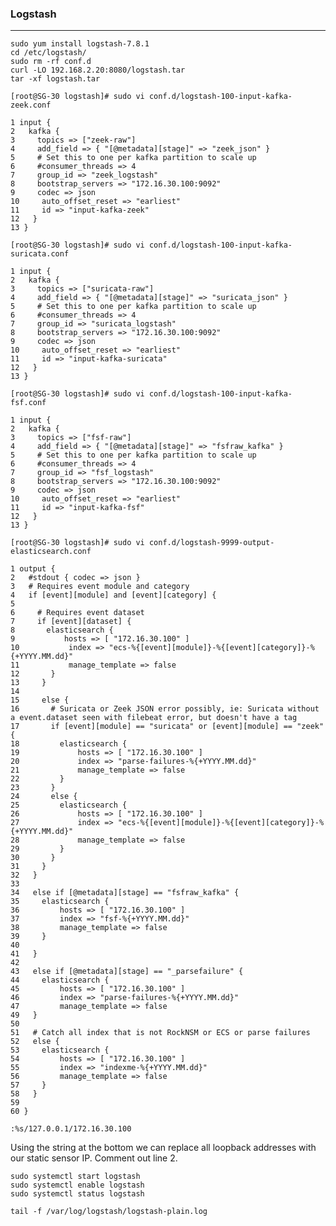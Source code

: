 ### Logstash
---
`sudo yum install logstash-7.8.1`  
`cd /etc/logstash/`  
`sudo rm -rf conf.d`  
`curl -LO 192.168.2.20:8080/logstash.tar`  
`tar -xf logstash.tar`  

`[root@SG-30 logstash]# sudo vi conf.d/logstash-100-input-kafka-zeek.conf`
```
1 input {
2   kafka {
3     topics => ["zeek-raw"]
4     add_field => { "[@metadata][stage]" => "zeek_json" }
5     # Set this to one per kafka partition to scale up
6     #consumer_threads => 4
7     group_id => "zeek_logstash"
8     bootstrap_servers => "172.16.30.100:9092"
9     codec => json
10     auto_offset_reset => "earliest"
11     id => "input-kafka-zeek"
12   }
13 }
```
`[root@SG-30 logstash]# sudo vi conf.d/logstash-100-input-kafka-suricata.conf`
```
1 input {
2   kafka {
3     topics => ["suricata-raw"]
4     add_field => { "[@metadata][stage]" => "suricata_json" }
5     # Set this to one per kafka partition to scale up
6     #consumer_threads => 4
7     group_id => "suricata_logstash"
8     bootstrap_servers => "172.16.30.100:9092"
9     codec => json
10     auto_offset_reset => "earliest"
11     id => "input-kafka-suricata"
12   }
13 }
```
`[root@SG-30 logstash]# sudo vi conf.d/logstash-100-input-kafka-fsf.conf`
```
1 input {
2   kafka {
3     topics => ["fsf-raw"]
4     add_field => { "[@metadata][stage]" => "fsfraw_kafka" }
5     # Set this to one per kafka partition to scale up
6     #consumer_threads => 4
7     group_id => "fsf_logstash"
8     bootstrap_servers => "172.16.30.100:9092"
9     codec => json
10     auto_offset_reset => "earliest"
11     id => "input-kafka-fsf"
12   }
13 }
```
`[root@SG-30 logstash]# sudo vi conf.d/logstash-9999-output-elasticsearch.conf`
```
1 output {
2   #stdout { codec => json }
3   # Requires event module and category
4   if [event][module] and [event][category] {
5
6     # Requires event dataset
7     if [event][dataset] {
8       elasticsearch {
9           hosts => [ "172.16.30.100" ]
10           index => "ecs-%{[event][module]}-%{[event][category]}-%{+YYYY.MM.dd}"
11           manage_template => false
12       }
13     }
14
15     else {
16       # Suricata or Zeek JSON error possibly, ie: Suricata without a event.dataset seen with filebeat error, but doesn't have a tag
17       if [event][module] == "suricata" or [event][module] == "zeek" {
18         elasticsearch {
19             hosts => [ "172.16.30.100" ]
20             index => "parse-failures-%{+YYYY.MM.dd}"
21             manage_template => false
22         }
23       }
24       else {
25         elasticsearch {
26             hosts => [ "172.16.30.100" ]
27             index => "ecs-%{[event][module]}-%{[event][category]}-%{+YYYY.MM.dd}"
28             manage_template => false
29         }
30       }
31     }
32   }
33
34   else if [@metadata][stage] == "fsfraw_kafka" {
35     elasticsearch {
36         hosts => [ "172.16.30.100" ]
37         index => "fsf-%{+YYYY.MM.dd}"
38         manage_template => false
39     }
40
41   }
42
43   else if [@metadata][stage] == "_parsefailure" {
44     elasticsearch {
45         hosts => [ "172.16.30.100" ]
46         index => "parse-failures-%{+YYYY.MM.dd}"
47         manage_template => false
49   }
50
51   # Catch all index that is not RockNSM or ECS or parse failures
52   else {
53     elasticsearch {
54         hosts => [ "172.16.30.100" ]
55         index => "indexme-%{+YYYY.MM.dd}"
56         manage_template => false
57     }
58   }
59
60 }
```

`:%s/127.0.0.1/172.16.30.100`  

Using the string at the bottom we can replace all loopback addresses with our static sensor IP. Comment out line 2.  

`sudo systemctl start logstash`  
`sudo systemctl enable logstash`  
`sudo systemctl status logstash`  

`tail -f /var/log/logstash/logstash-plain.log`
